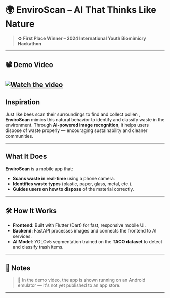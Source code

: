 # 🌍 EnviroScan – AI That Thinks Like Nature

> ♻️ **First Place Winner – 2024 International Youth Biomimicry Hackathon**

---

## 📽️ Demo Video

[![Watch the video](https://img.youtube.com/vi/zqg7caMz9OA/maxresdefault.jpg)](https://youtu.be/zqg7caMz9OA)
---

##  Inspiration

Just like bees scan their surroundings to find and collect pollen , **EnviroScan** mimics this natural behavior to identify and classify waste in the environment. Through **AI-powered image recognition**, it helps users dispose of waste properly — encouraging sustainability and cleaner communities.

---

##  What It Does

**EnviroScan** is a mobile app that:
-  **Scans waste in real-time** using a phone camera.
-  **Identifies waste types** (plastic, paper, glass, metal, etc.).
-  **Guides users on how to dispose** of the material correctly.

---

## 🛠️ How It Works

- **Frontend**: Built with Flutter (Dart) for fast, responsive mobile UI.
- **Backend**: FastAPI processes images and connects the frontend to AI services.
- **AI Model**: YOLOv5 segmentation trained on the **TACO dataset** to detect and classify trash items.

---

## 📝 Notes

> 📱 In the demo video, the app is shown running on an Android emulator — it's not yet published to an app store.

---
